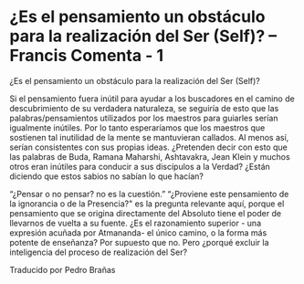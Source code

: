 # ¿Es el pensamiento un obstáculo para la realización del Ser (Self)? – Francis Comenta - 1

&iquest;Es el pensamiento un obst&aacute;culo para la realizaci&oacute;n del Ser (Self)?

Si el pensamiento fuera in&uacute;til para ayudar a los buscadores en el camino de descubrimiento de su verdadera naturaleza, se seguir&iacute;a de esto que las palabras/pensamientos utilizados por los maestros para guiarles ser&iacute;an igualmente in&uacute;tiles. Por lo tanto esperar&iacute;amos que los maestros que sostienen tal inutilidad de la mente se mantuvieran callados. Al menos as&iacute;, ser&iacute;an consistentes con sus propias ideas. &iquest;Pretenden decir con esto que las palabras de Buda, Ramana Maharshi, Ashtavakra, Jean Klein y muchos otros eran in&uacute;tiles para conducir a sus disc&iacute;pulos a la Verdad? &iquest;Est&aacute;n diciendo que estos sabios no sab&iacute;an lo que hac&iacute;an? 

&ldquo;&iquest;Pensar o no pensar? no es la cuesti&oacute;n.&rdquo; &ldquo;&iquest;Proviene este pensamiento de la ignorancia o de la Presencia?&quot; es la pregunta relevante aqu&iacute;, porque el pensamiento que se origina directamente del Absoluto tiene el poder de llevarnos de vuelta a su fuente. &iquest;Es el razonamiento superior - una expresi&oacute;n acu&ntilde;ada por Atmananda- el &uacute;nico camino, o la forma m&aacute;s potente de ense&ntilde;anza? Por supuesto que no. Pero &iquest;porqu&eacute; excluir la inteligencia del proceso de realizaci&oacute;n del Ser?

Traducido por Pedro Bra&ntilde;as

